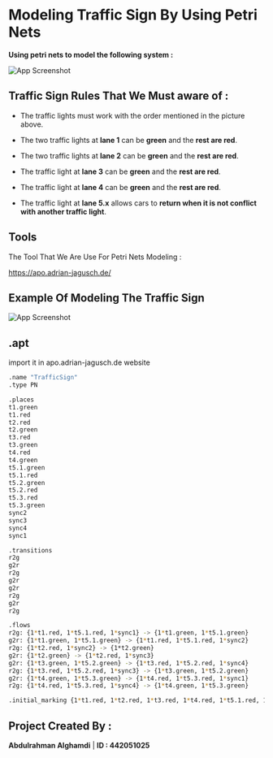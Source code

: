 
# Modeling Traffic Sign By Using Petri Nets

**Using petri nets to model the following system :**

![App Screenshot](https://cdn.discordapp.com/attachments/908279454621651015/1041354394752532621/drawio.png)


## **Traffic Sign Rules That We Must aware of** :

- The traffic lights must work with the order mentioned in the picture above.

- The two traffic lights at **lane 1** can be **green** and the **rest are red**.

- The two traffic lights at **lane 2** can be **green** and the **rest are red**.

- The traffic light at **lane 3** can be **green** and the **rest are red**.

- The traffic light at **lane 4** can be **green** and the **rest are red**.

- The traffic light at **lane 5.x** allows cars to **return when it is not conflict with another traffic light**.


## Tools

The Tool That We Are Use For Petri Nets Modeling :

https://apo.adrian-jagusch.de/

## Example Of Modeling The Traffic Sign

![App Screenshot](https://cdn.discordapp.com/attachments/908279454621651015/1041350233034084352/Capture1.PNG)


## .apt

import it in apo.adrian-jagusch.de website

```bash
.name "TrafficSign"
.type PN

.places
t1.green
t1.red
t2.red
t2.green
t3.red
t3.green
t4.red
t4.green
t5.1.green
t5.1.red
t5.2.green
t5.2.red
t5.3.red
t5.3.green
sync2
sync3
sync4
sync1

.transitions
r2g
g2r
r2g
g2r
g2r
r2g
g2r
r2g

.flows
r2g: {1*t1.red, 1*t5.1.red, 1*sync1} -> {1*t1.green, 1*t5.1.green}
g2r: {1*t1.green, 1*t5.1.green} -> {1*t1.red, 1*t5.1.red, 1*sync2}
r2g: {1*t2.red, 1*sync2} -> {1*t2.green}
g2r: {1*t2.green} -> {1*t2.red, 1*sync3}
g2r: {1*t3.green, 1*t5.2.green} -> {1*t3.red, 1*t5.2.red, 1*sync4}
r2g: {1*t3.red, 1*t5.2.red, 1*sync3} -> {1*t3.green, 1*t5.2.green}
g2r: {1*t4.green, 1*t5.3.green} -> {1*t4.red, 1*t5.3.red, 1*sync1}
r2g: {1*t4.red, 1*t5.3.red, 1*sync4} -> {1*t4.green, 1*t5.3.green}

.initial_marking {1*t1.red, 1*t2.red, 1*t3.red, 1*t4.red, 1*t5.1.red, 1*t5.2.red, 1*t5.3.red, 1*sync1}

```
    

## Project Created By :

**Abdulrahman Alghamdi** | **ID : 442051025**

